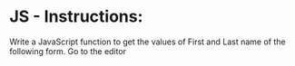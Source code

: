 # JS - Instructions:

Write a JavaScript function to get the values of First and Last name of the following form. Go to the editor
